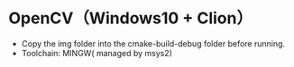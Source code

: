 # OpenCV（Windows10 + Clion）

- Copy the img folder into the cmake-build-debug folder before running.
- Toolchain: MINGW( managed by msys2)
